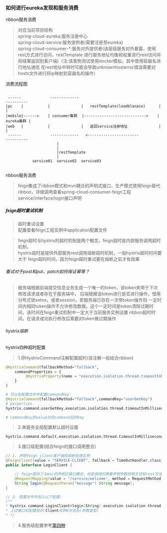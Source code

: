 
### 如何进行eureka发现和服务消费  

<span>ribbon服务消费</span>  
> 对应当前项目结构  
spring-cloud-eureka:服务注册中心  
spring-cloud-service:服务提供者(需要注册至eureka)  
spring-cloud-consumer-*:服务对外提供者(该层级服务对外暴露，使用rest方式进行访问，restTemplate
进行服务地址均衡和权重进行rest访问并将结果返回到客户端)（注:该案例测试使用docker模拟，其中使用容器名进行地址通信
在rest地址中转时可能会导致unknownhosterror错误需要对hosts文件进行将ip映射到容器名的操作）  

<span>消费流程图</span>  
```text  

 ------             -------------                                     ----------  
|pc    |           |              |   restTemplate(loadblanace)      |          |
|mobile|------>    | consumer集群  |---------------------------->    | eureka集群 | 
|web   |           |              |   返回service注册地址              |          |
 ------             -------------   <-----------------------           ----------  
                       |
                       |
                       |restTemplate
                       |
            service01  service02  service03
 
```

<span>ribbon服务消费</span>  

> feign集成了ribbon模式和mvn耦合的声明式接口，生产模式使用feign替代ribbon，详细调用查看spring-cloud-consumer-feign工程service/interface/login接口声明  


##### feign超时重试机制  

> 超时重试设置  
配置查看feign工程实例中application配置文件 

> feign超时与hystrix的超时机制是两个概念，feign超时是内部服务调用超时机制，  
hystrix超时是提供外部服务rest调用熔断超时机制，一般hystrix超时时间要大于
feign超时时间，因为feign超时重试要在熔断之前才有效果  

###### 重试对于post和put、patch如何保证幂等？  

> 服务端根据前端提交信息业务生成一个唯一的token，该token夹带于下次修改请求或者存在于服务端中，
后端根据该token进行是否进行操作，借用分布式锁setnx，或者session，若服务端已存在一次带token操作则
一定时间内相同token操作不允许修改数据。这个一定时间是token清除过期时间，该时间在feign重试机制中一定大于当前服务实例设置
ribbon超时时间。在请求成功执行修改后需要对token做过期操作  

###### hystrix熔断  

<span>hystrix四种超时配置</span>  

> 1.@HystrixCommand注解配置超时(该注解一般结合ribbon)  

```python
@HystrixCommand(fallbackMethod="fallback",
	commandProperties = {
	     @HystrixProperty(name = "execution.isolation.thread.timeoutInMilliseconds", value = "1000" )
	}
)  

# 可以在配置文件中配置commandKey  
@HystrixCommand(fallbackMethod="fallback",commandKey="userGetKey")  
# porperties 
hystrix.command.userGetKey.execution.isolation.thread.timeoutInMilliseconds = 13000  

# commandKey的value对应command后的key
```  

> 2.单服务全局配置默认超时设置  

```properties
hystrix.command.default.execution.isolation.thread.timeoutInMilliseconds=3000
```  

> 3.接口级配置(结合feign的接口调用整合)   

```java
// 1. 声明feign client客户端和熔断处理实例
@FeignClient(value = "SERVICE-CLIENT", fallback = TimeOutHandler.class)
public interface LoginClient {

    // feign提供了与mvc的声明式接口耦合，但是调用时需要声明参数获取方式和rest方法类型，参数名需与服务暴露的名称保持一致
    @RequestMapping(value = "/service/welcome", method = RequestMethod.GET)
    String login(@RequestParam("message") String message);
}  

// 2. 配置文件中加入以下配置:  
/**
* hystrix.command.LoginClient#login(String).execution.isolation.thread.timeoutInMilliseconds = 300  
* 上述接口机配置规则:Client名称#方法名(参数类型)
* */
```   

> 4.服务级配置参考[第四种](https://juejin.im/post/5ced36a0e51d4510835e022d#heading-5)
